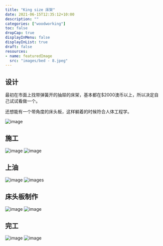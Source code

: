 ```yaml
---
title: "King size 床架"
date: 2021-06-15T12:35:12+10:00
description: ""
categories: ["woodworking"]
toc: false
dropCap: true
displayInMenu: false
displayInList: true
draft: false
resources:
- name: featuredImage
  src: "images/bed - 8.jpeg"
---
```


## 设计

最初在市面上找带弹簧开的抽屉的床架，基本都在$2000澳币以上，所以决定自己试试看做一个。

还想能有一个带角度的床头板，这样躺着的时候符合人体工程学。

![image](images/bed%20-%2010.jpeg)

## 施工

![image](images/bed%20-%207.jpeg)
![image](images/bed%20-%201.jpeg)

## 上油

![image](images/bed%20-%2011.jpeg)
![images](images/bed%20-%2012.jpeg)

## 床头板制作

![image](images/bed%20-%209.jpeg)
![image](images/bed%20-%2013.jpeg)

## 完工

![image](images/bed%20-%2014.jpeg)
![image](images/bed%20-%206.jpeg)

